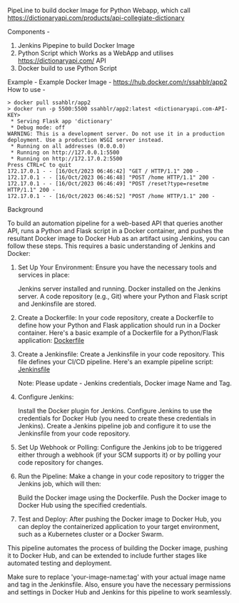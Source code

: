 PipeLine to build docker Image for Python Webapp, which call https://dictionaryapi.com/products/api-collegiate-dictionary

Components -
1) Jenkins Pipepine to build Docker Image
2) Python Script which Works as a WebApp and utilises https://dictionaryapi.com/ API
3) Docker build to use Python Script


Example -
Example Docker Image - https://hub.docker.com/r/ssahblr/app2
How to use -
```
> docker pull ssahblr/app2
> docker run -p 5500:5500 ssahblr/app2:latest <dictionaryapi.com-API-KEY>
 * Serving Flask app 'dictionary'
 * Debug mode: off
WARNING: This is a development server. Do not use it in a production deployment. Use a production WSGI server instead.
 * Running on all addresses (0.0.0.0)
 * Running on http://127.0.0.1:5500
 * Running on http://172.17.0.2:5500
Press CTRL+C to quit
172.17.0.1 - - [16/Oct/2023 06:46:42] "GET / HTTP/1.1" 200 -
172.17.0.1 - - [16/Oct/2023 06:46:48] "POST /home HTTP/1.1" 200 -
172.17.0.1 - - [16/Oct/2023 06:46:49] "POST /reset?type=resetme HTTP/1.1" 200 -
172.17.0.1 - - [16/Oct/2023 06:46:52] "POST /home HTTP/1.1" 200 -
```

Background

To build an automation pipeline for a web-based API that queries another API, runs a Python and Flask script in a Docker container, and pushes the resultant Docker image to Docker Hub as an artifact using Jenkins, you can follow these steps. This requires a basic understanding of Jenkins and Docker:

1. Set Up Your Environment:
    Ensure you have the necessary tools and services in place:

    Jenkins server installed and running.
    Docker installed on the Jenkins server.
    A code repository (e.g., Git) where your Python and Flask script and Jenkinsfile are stored.

2. Create a Dockerfile:
    In your code repository, create a Dockerfile to define how your Python and Flask application should run in a Docker container. Here's a basic example of a Dockerfile for a Python/Flask application:
    [Dockerfile](scripts/Dockerfile)

3. Create a Jenkinsfile:
    Create a Jenkinsfile in your code repository. This file defines your CI/CD pipeline. Here's an example pipeline script:
    [Jenkinsfile](Jenkinsfile)

    Note: Please update - Jenkins credentials, Docker image Name and Tag.

4. Configure Jenkins:

    Install the Docker plugin for Jenkins.
    Configure Jenkins to use the credentials for Docker Hub (you need to create these credentials in Jenkins).
    Create a Jenkins pipeline job and configure it to use the Jenkinsfile from your code repository.

5. Set Up Webhook or Polling:
    Configure the Jenkins job to be triggered either through a webhook (if your SCM supports it) or by polling your code repository for changes.

6. Run the Pipeline:
    Make a change in your code repository to trigger the Jenkins job, which will then:

    Build the Docker image using the Dockerfile.
    Push the Docker image to Docker Hub using the specified credentials.

7. Test and Deploy:
    After pushing the Docker image to Docker Hub, you can deploy the containerized application to your target environment, such as a Kubernetes cluster or a Docker Swarm.


This pipeline automates the process of building the Docker image, pushing it to Docker Hub, and can be extended to include further stages like automated testing and deployment.

Make sure to replace 'your-image-name:tag' with your actual image name and tag in the Jenkinsfile. Also, ensure you have the necessary permissions and settings in Docker Hub and Jenkins for this pipeline to work seamlessly.